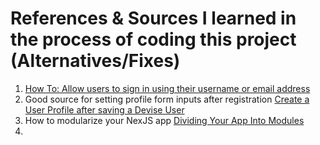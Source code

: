 # References & Sources I learned in the process of coding this project (Alternatives/Fixes)

1. [How To: Allow users to sign in using their username or email address](https://github.com/heartcombo/devise/wiki/How-To:-Allow-users-to-sign-in-using-their-username-or-email-address)
2. Good source for setting profile form inputs after registration [Create a User Profile after saving a Devise User](https://gorails.com/forum/create-a-user-profile-after-saving-a-devise-user)
3. How to modularize your NexJS app [Dividing Your App Into Modules](https://ninest.vercel.app/nextjs/custom-routing)
4.
